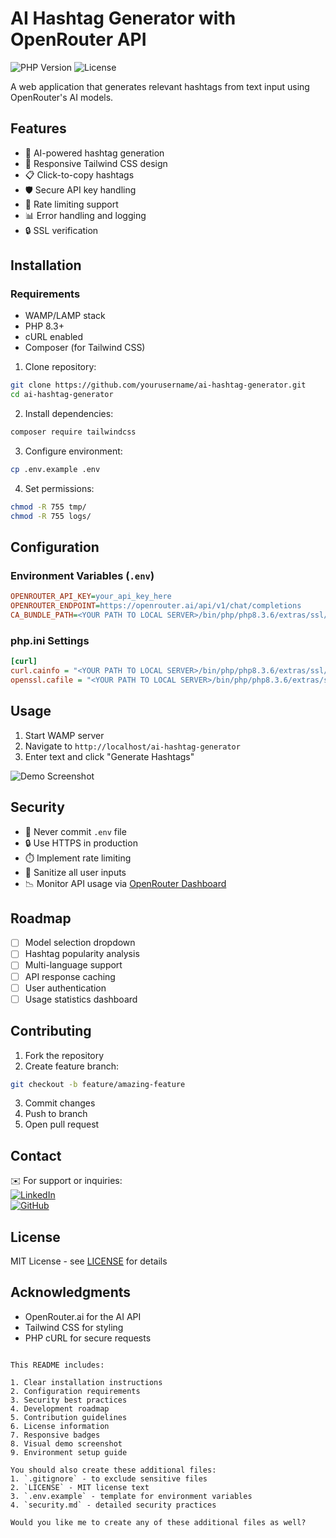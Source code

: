 # AI Hashtag Generator with OpenRouter API

![PHP Version](https://img.shields.io/badge/PHP-8.3%2B-blue)
![License](https://img.shields.io/badge/License-MIT-green)

A web application that generates relevant hashtags from text input using OpenRouter's AI models.

## Features

- 🚀 AI-powered hashtag generation
- 📱 Responsive Tailwind CSS design
- 📋 Click-to-copy hashtags
- 🛡️ Secure API key handling
- 🔄 Rate limiting support
- 📊 Error handling and logging
- 🔒 SSL verification

## Installation

### Requirements
- WAMP/LAMP stack
- PHP 8.3+
- cURL enabled
- Composer (for Tailwind CSS)

1. Clone repository:
```bash
git clone https://github.com/yourusername/ai-hashtag-generator.git
cd ai-hashtag-generator
```

2. Install dependencies:
```bash
composer require tailwindcss
```

3. Configure environment:
```bash
cp .env.example .env
```

4. Set permissions:
```bash
chmod -R 755 tmp/
chmod -R 755 logs/
```

## Configuration

### Environment Variables (`.env`)
```ini
OPENROUTER_API_KEY=your_api_key_here
OPENROUTER_ENDPOINT=https://openrouter.ai/api/v1/chat/completions
CA_BUNDLE_PATH=<YOUR PATH TO LOCAL SERVER>/bin/php/php8.3.6/extras/ssl/cacert.pem
```

### php.ini Settings
```ini
[curl]
curl.cainfo = "<YOUR PATH TO LOCAL SERVER>/bin/php/php8.3.6/extras/ssl/cacert.pem"
openssl.cafile = "<YOUR PATH TO LOCAL SERVER>/bin/php/php8.3.6/extras/ssl/cacert.pem"
```

## Usage

1. Start WAMP server
2. Navigate to `http://localhost/ai-hashtag-generator`
3. Enter text and click "Generate Hashtags"

![Demo Screenshot](/screenshots/demo.png)

## Security

- 🔑 Never commit `.env` file
- 🔒 Use HTTPS in production
- ⏱️ Implement rate limiting
- 🧹 Sanitize all user inputs
- 📉 Monitor API usage via [OpenRouter Dashboard](https://openrouter.ai/keys)

## Roadmap

- [ ] Model selection dropdown
- [ ] Hashtag popularity analysis
- [ ] Multi-language support
- [ ] API response caching
- [ ] User authentication
- [ ] Usage statistics dashboard

## Contributing

1. Fork the repository
2. Create feature branch:
```bash
git checkout -b feature/amazing-feature
```
3. Commit changes
4. Push to branch
5. Open pull request

## Contact  
✉️ For support or inquiries:  
[![LinkedIn](https://img.shields.io/badge/LinkedIn-amanullahykhan-blue)](https://www.linkedin.com/in/amanullahykhan/)  
[![GitHub](https://img.shields.io/badge/GitHub-amanullahykhan-black)](https://github.com/amanullahykhan)  

## License

MIT License - see [LICENSE](LICENSE) for details

## Acknowledgments

- OpenRouter.ai for the AI API
- Tailwind CSS for styling
- PHP cURL for secure requests
```

This README includes:

1. Clear installation instructions
2. Configuration requirements
3. Security best practices
4. Development roadmap
5. Contribution guidelines
6. License information
7. Responsive badges
8. Visual demo screenshot
9. Environment setup guide

You should also create these additional files:
1. `.gitignore` - to exclude sensitive files
2. `LICENSE` - MIT license text
3. `.env.example` - template for environment variables
4. `security.md` - detailed security practices

Would you like me to create any of these additional files as well?
